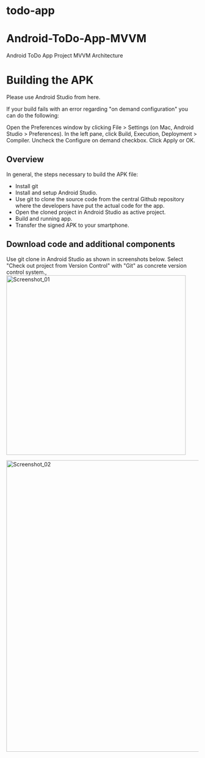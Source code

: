 # todo-app

# Android-ToDo-App-MVVM
Android ToDo App Project MVVM Architecture


# Building the APK

Please use Android Studio from here.


If your build fails with an error regarding "on demand configuration" you can do the following:

Open the Preferences window by clicking File > Settings (on Mac, Android Studio > Preferences).
In the left pane, click Build, Execution, Deployment > Compiler.
Uncheck the Configure on demand checkbox.
Click Apply or OK.

## Overview

In general, the steps necessary to build the APK file:

* Install git
* Install and setup Android Studio.
* Use git to clone the source code from the central Github repository where the developers have put the actual code for the app.
* Open the cloned project in Android Studio as active project.
* Build and running app.
* Transfer the signed APK to your smartphone.

## Download code and additional components
Use git clone in Android Studio as shown in screenshots below. Select "Check out project from Version Control" with "Git" as concrete version control system.,
<img width="470" alt="Screenshot_01" src="https://user-images.githubusercontent.com/47617497/113494440-e12c0400-9507-11eb-9fb5-47a2a56d71f9.png">

<img width="763" alt="Screenshot_02" src="https://user-images.githubusercontent.com/47617497/113494465-22bcaf00-9508-11eb-92d7-993649cfb74e.png">




